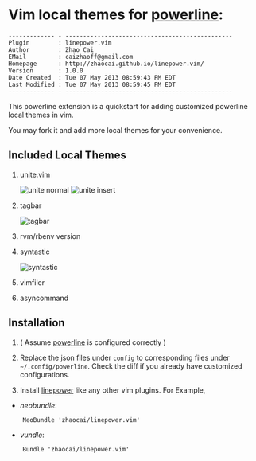 # Vim local themes for [powerline][powerline]:

    ------------- - -----------------------------------------------
    Plugin        : linepower.vim
    Author        : Zhao Cai
    EMail         : caizhaoff@gmail.com
    Homepage      : http://zhaocai.github.io/linepower.vim/
    Version       : 1.0.0
    Date Created  : Tue 07 May 2013 08:59:43 PM EDT
    Last Modified : Tue 07 May 2013 08:59:45 PM EDT
    ------------- - -----------------------------------------------

This powerline extension is a quickstart for adding customized powerline local themes in vim. 

You may fork it and add more local themes for your convenience.

## Included Local Themes

1. unite.vim

    ![unite normal]( http://d.pr/i/RtLV+ )
    ![unite insert]( http://d.pr/i/OcyE+ )

2. tagbar

    ![tagbar]( http://d.pr/i/yrUk+ )

3. rvm/rbenv version
4. syntastic

    ![syntastic]( http://d.pr/i/tT0l+ )

4. vimfiler
5. asyncommand



## Installation

1. ( Assume [powerline][powerline] is configured correctly )

2. Replace the json files under `config` to corresponding files under `~/.config/powerline`. Check the diff if you already have customized configurations.

3. Install [linepower][linepower] like any other vim plugins. For Example,  

- *neobundle*:

```vim
    NeoBundle 'zhaocai/linepower.vim'
```

- *vundle*:

```vim
    Bundle 'zhaocai/linepower.vim'
```

[powerline]: https://github.com/Lokaltog/powerline
[linepower]: https://github.com/zhaocai/linepower.vim

